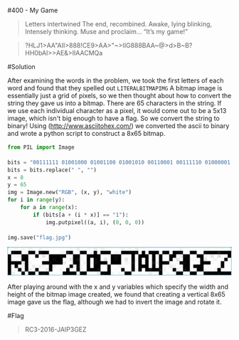#400 - My Game

>Letters intertwined
>The end, recombined.
>Awake, lying blinking,
>Intensely thinking.
>Muse and proclaim...
>“It’s my game!”

>?HLJ1>AA"AII>888!CE9>AA>"~>IIG888BAA~@>d>B~B?HH0bAI>>AE&>IIAACMQa

#Solution

After examining the words in the problem, we took the first letters of each word and found that they spelled out `LITERALBITMAPIMG`
A bitmap image is essentially just a grid of pixels, so we then thought about how to convert the string they gave us into a bitmap. There are 65 characters in the string. If we use each individual character as a pixel, it would come out to be a 5x13 image, which isn't big enough to have a flag. So we convert the string to binary!
Using (http://www.asciitohex.com/) we converted the ascii to binary and wrote a python script to construct a 8x65 bitmap.

```python
from PIL import Image

bits = "00111111 01001000 01001100 01001010 00110001 00111110 01000001 01000001 00100010 01000001 01001001 01001001 00111110 00111000 00111000 00111000 00100001 01000011 01000101 00111001 00111110 01000001 01000001 00111110 00100010 01111110 00111110 01001001 01001001 01000111 00111000 00111000 00111000 01000010 01000001 01000001 01111110 01000000 00111110 01100100 00111110 01000010 01111110 01000010 00111111 01001000 01001000 00110000 01100010 01000001 01001001 00111110 00111110 01000001 01000101 00100110 00111110 01001001 01001001 01000001 01000001 01000011 01001101 01010001 01100001"
bits = bits.replace(" ", "")
x = 8
y = 65
img = Image.new("RGB", (x, y), "white")
for i in range(y):
    for a in range(x):
        if (bits[a + (i * x)] == "1"):
            img.putpixel((a, i), (0, 0, 0))

img.save("flag.jpg")
```

![](https://github.com/Alaska47/RC3CTF-2016-Writeups/blob/master/crypto/400-My-Game/flag.PNG)

After playing around with the x and y variables which specify the width and height of the bitmap image created, we found that creating a vertical 8x65 image gave us the flag, although we had to invert the image and rotate it.

#Flag

>RC3-2016-JAIP3GEZ
